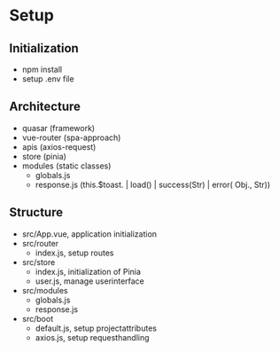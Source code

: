 # Setup

## Initialization

-   npm install
-   setup .env file

## Architecture

-   quasar (framework)
-   vue-router (spa-approach)
-   apis (axios-request)
-   store (pinia)
-   modules (static classes)
    -   globals.js
    -   response.js (this.$toast. | load() | success(Str) | error( Obj., Str))

## Structure

-   src/App.vue, application initialization
-   src/router
    -   index.js, setup routes
-   src/store
    -   index.js, initialization of Pinia
    -   user.js, manage userinterface
-   src/modules
    -   globals.js
    -   response.js
-   src/boot
    -   default.js, setup projectattributes
    -   axios.js, setup requesthandling
